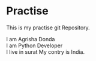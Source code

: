 # Practise
This is my practise git Repository.

I am Agrisha Donda
<br>
I am Python Developer
<br>
I live in surat
My contry is India.
